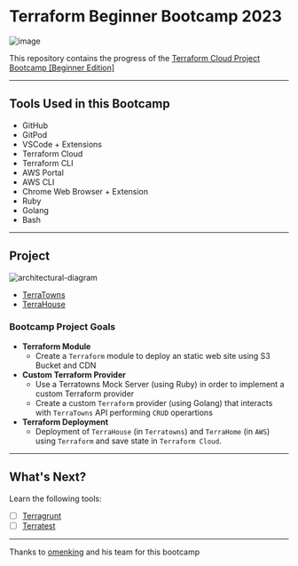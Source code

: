 # Terraform Beginner Bootcamp 2023

![image](https://github.com/prmiguel/terraform-beginner-bootcamp-2023/assets/25396267/724cce35-3cd4-4788-8775-c3f9f0f85a8d)

This repository contains the progress of the [Terraform Cloud Project Bootcamp [Beginner Edition]](https://terraform.cloudprojectbootcamp.com/)

---

## Tools Used in this Bootcamp
- GitHub
- GitPod
- VSCode + Extensions
- Terraform Cloud
- Terraform CLI
- AWS Portal
- AWS CLI
- Chrome Web Browser + Extension
- Ruby
- Golang
- Bash

---
## Project

![architectural-diagram](https://github.com/omenking/terraform-beginner-bootcamp-2023/assets/7776/ab015431-2d14-4910-aa37-be4807b2b905)

- [TerraTowns]()
- [TerraHouse]()

### Bootcamp Project Goals
- **Terraform Module** 
  - Create a `Terraform` module to deploy an static web site using S3 Bucket and CDN
- **Custom Terraform Provider**
  - Use a Terratowns Mock Server (using Ruby) in order to implement a custom Terraform provider 
  - Create a custom `Terraform` provider (using Golang) that interacts with `TerraTowns` API performing `CRUD` operartions
- **Terraform Deployment**
  - Deployment of `TerraHouse` (in `Terratowns`) and `TerraHome` (in `AWS`) using `Terraform` and save state in `Terraform Cloud`.

---

## What's Next?
Learn the following tools:
- [ ] [Terragrunt](https://terragrunt.gruntwork.io/)
- [ ] [Terratest](https://terratest.gruntwork.io/)

---


Thanks to [omenking](https://github.com/omenking) and his team for this bootcamp

